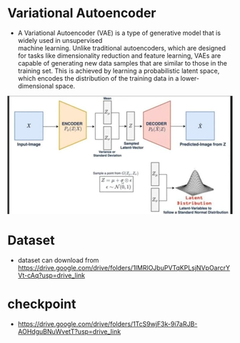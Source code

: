 # Variational Autoencoder
- A Variational Autoencoder (VAE) is a type of generative model that is widely used in unsupervised   
  machine  learning. Unlike traditional autoencoders, which are designed for tasks like dimensionality reduction and  feature learning, VAEs are capable of generating new data samples that are similar to those in the training set. This is achieved by learning a probabilistic latent space, which encodes the distribution of the training data in a lower-dimensional space.


![model_architecture](model.jpg)


# Dataset
 - dataset can download from https://drive.google.com/drive/folders/1IMRlOJbuPVTqKPLsjNVpOarcrYVt-cAq?usp=drive_link

# checkpoint
 - https://drive.google.com/drive/folders/1TcS9wjF3k-9i7aRJB-AOHdguBNuWvetT?usp=drive_link